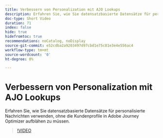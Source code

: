 ```yaml
---
title: Verbessern von Personalization mit AJO Lookups
description: Erfahren Sie, wie Sie datensatzbasierte Datensätze für personalisierte Nachrichten verwenden, ohne die Kundenprofile in Adobe Journey Optimizer aufblähen zu müssen.
doc-type: Short Video
duration: 71
index: false
hide: true
hidefromtoc: true
recommendations: noCatalog, noDisplay
source-git-commit: e52cdba2a9203497d97cbd1e75c81e3e4e556ac4
workflow-type: tm+mt
source-wordcount: '0'
ht-degree: 0%

---
```



# Verbessern von Personalization mit AJO Lookups

Erfahren Sie, wie Sie datensatzbasierte Datensätze für personalisierte Nachrichten verwenden, ohne die Kundenprofile in Adobe Journey Optimizer aufblähen zu müssen.

<!-- 62_S522_3442522_70_enhancing-personalization-with-ajo-lookups -->
>[!VIDEO](https://video.tv.adobe.com/v/3458226/?learn=on&enablevpops=true)
